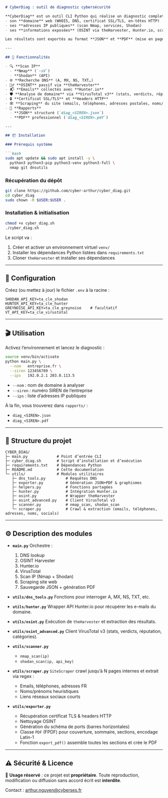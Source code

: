 ````markdown
# CyberDiag : outil de diagnostic cybersécurité

**CyberDiag** est un outil CLI Python qui réalise un diagnostic complet d’une entreprise en analysant :
- son **domaine** web (WHOIS, DNS, certificat SSL/TLS, en-têtes HTTP)  
- ses **adresses IP publiques** (scan Nmap, services, Shodan)  
- ses **informations exposées** (OSINT via theHarvester, Hunter.io, scraping du site web)  

Les résultats sont exportés au format **JSON** et **PDF** (mise en page corporate, fuseau Europe/Paris).

---

## 🚀 Fonctionnalités

- 🔍 **Scan IP**  
  - **Nmap** (`-sV`)  
  - **Shodan** (API)  
- 🌐 **Recherche DNS** (A, MX, NS, TXT…)  
- 🕵️‍♂️ **OSINT** passif via **theHarvester**  
- 📬 **Emails** collectés avec **Hunter.io**  
- 🛡️ **Analyse de domaine** via **VirusTotal v3** (stats, verdicts, réputation)  
- 🔒 **Certificat SSL/TLS** et **Headers HTTP**  
- 🕸️ **Scraping** du site (emails, téléphones, adresses postales, noms/prénoms, liens réseaux sociaux courts)  
- 📄 **Rapports**  
  - **JSON** structuré (`diag_<SIREN>.json`)  
  - **PDF** professionnel (`diag_<SIREN>.pdf`)  

---

## 📦 Installation

### Prérequis système

```bash
sudo apt update && sudo apt install -y \
  python3 python3-pip python3-venv python3-full \
  nmap git dnsutils
````

### Récupération du dépôt

```bash
git clone https://github.com/cyber-arthur/cyber_diag.git
cd cyber_diag
sudo chown -R $USER:$USER .
```

### Installation & initialisation

```bash
chmod +x cyber_diag.sh
./cyber_diag.sh
```

Le script va :

1. Créer et activer un environnement virtuel `venv/`
2. Installer les dépendances Python listées dans `requirements.txt`
3. Cloner `theHarvester` et installer ses dépendances

---

## 🔧 Configuration

Créez (ou mettez à jour) le fichier `.env` à la racine :

```dotenv
SHODAN_API_KEY=ta_cle_shodan
HUNTER_API_KEY=ta_cle_hunter
GREYNOISE_API_KEY=ta_cle_greynoise    # facultatif
VT_API_KEY=ta_cle_virustotal
```

---

## 🎬 Utilisation

Activez l’environnement et lancez le diagnostic :

```bash
source venv/bin/activate
python main.py \
  --nom   entreprise.fr \
  --siren 123456789 \
  --ips   192.0.2.1 203.0.113.5
```

* `--nom`   : nom de domaine à analyser
* `--siren` : numéro SIREN de l’entreprise
* `--ips`   : liste d’adresses IP publiques

À la fin, vous trouverez dans `rapports/` :

* `diag_<SIREN>.json`
* `diag_<SIREN>.pdf`

---

## 📂 Structure du projet

```
CYBER_DIAG/
├─ main.py             # Point d’entrée CLI
├─ cyber_diag.sh       # Script d’installation et d’exécution
├─ requirements.txt    # Dépendances Python
├─ README.md           # Cette documentation
└─ utils/              # Modules utilitaires
   ├─ dns_tools.py         # Requêtes DNS
   ├─ exporter.py          # Génération JSON+PDF & graphismes
   ├─ helpers.py           # Fonctions partagées
   ├─ hunter.py            # Intégration Hunter.io
   ├─ osint.py             # Wrapper theHarvester
   ├─ osint_advanced.py    # Client VirusTotal v3
   ├─ scanner.py           # nmap_scan, shodan_scan
   └─ scraper.py           # Crawl & extraction (emails, téléphones, adresses, noms, socials)
```

---

## ⚙️ Description des modules

* **`main.py`**
  Orchestre :

  1. DNS lookup
  2. OSINT Harvester
  3. Hunter.io
  4. VirusTotal
  5. Scan IP (Nmap + Shodan)
  6. Scraping site web
  7. Sauvegarde JSON + génération PDF

* **`utils/dns_tools.py`**
  Fonctions pour interroger A, MX, NS, TXT, etc.

* **`utils/hunter.py`**
  Wrapper API Hunter.io pour récupérer les e-mails du domaine.

* **`utils/osint.py`**
  Exécution de `theHarvester` et extraction des résultats.

* **`utils/osint_advanced.py`**
  Client VirusTotal v3 (stats, verdicts, réputation, catégories).

* **`utils/scanner.py`**

  * `nmap_scan(ip)`
  * `shodan_scan(ip, api_key)`

* **`utils/scraper.py`**
  `SiteScraper` crawl jusqu’à N pages internes et extrait via regex :

  * Emails, téléphones, adresses FR
  * Noms/prénoms heuristiques
  * Liens réseaux sociaux courts

* **`utils/exporter.py`**

  * Récupération certificat TLS & headers HTTP
  * Nettoyage OSINT
  * Génération du schéma de ports (barres horizontales)
  * Classe `PDF` (FPDF) pour couverture, sommaire, sections, encodage Latin-1
  * Fonction `export_pdf()` assemble toutes les sections et crée le PDF

---

## ⚠️ Sécurité & Licence

🛑 **Usage réservé** : ce projet est **propriétaire**.
Toute reproduction, modification ou diffusion sans accord écrit est **interdite**.

Contact : [arthur.nguyen@cyberses.fr](mailto:arthur.nguyen@cyberses.fr)

```
```
